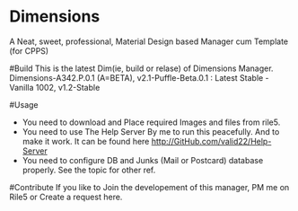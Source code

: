 # Dimensions
A Neat, sweet, professional, Material Design based Manager cum Template (for CPPS)

#Build
This is the latest Dim(ie, build or relase) of Dimensions Manager. Dimensions-A342.P.0.1 (A=BETA), v2.1-Puffle-Beta.0.1 : Latest Stable - Vanilla 1002, v1.2-Stable

#Usage
* You need to download and Place required Images and files from rile5.
* You need to use The Help Server By me to run this peacefully. And to make it work. It can be found here http://GitHub.com/valid22/Help-Server
* You need to configure DB and Junks (Mail or Postcard) database properly. See the topic for other ref.

#Contribute
If you like to Join the developement of this manager, PM me on Rile5 or Create a request here.
